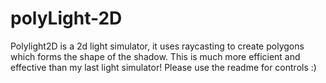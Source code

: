# polyLight-2D
Polylight2D is a 2d light simulator, it uses raycasting to create polygons which forms the shape of the shadow. This is much more efficient and effective than my last light simulator! Please use the readme for controls :)
